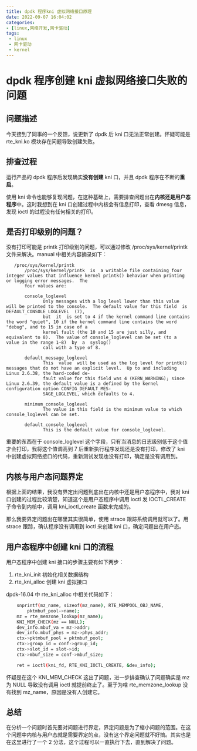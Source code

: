 ```yaml
---
title: dpdk 程序kni 虚拟网络接口原理
date: 2022-09-07 16:04:02
categories:
- [linux,网络开发,网卡驱动]
tags:
 - linux
 - 网卡驱动
 - kernel
---
```


# dpdk 程序创建 kni 虚拟网络接口失败的问题
## 问题描述
今天接到了同事的一个反馈，说更新了 dpdk 后 kni 口无法正常创建。怀疑可能是 rte_kni.ko 模块存在问题导致创建失败。

## 排查过程
运行产品的 dpdk 程序后发现确实**没有创建** kni 口，并且 dpdk 程序在不断的**重启**。

使用 kni 命令也能够复现问题，在这种基础上，需要排查问题出在**内核还是用户态程序**中。这时我想到在 kni 口创建过程中内核会有信息打印，查看 dmesg 信息，发现 ioctl 的过程没有任何相关的打印。

## 是否打印级别的问题？
没有打印可能是 printk 打印级别的问题，可以通过修改 /proc/sys/kernel/printk 文件来解决。manual 中相关内容摘录如下：

```
   /proc/sys/kernel/printk
       /proc/sys/kernel/printk  is  a writable file containing four integer values that influence kernel printk() behavior when printing or logging error messages.  The
       four values are:

       console_loglevel
              Only messages with a log level lower than this value will be printed to the console.  The default value for this field  is  DEFAULT_CONSOLE_LOGLEVEL  (7),
              but  it  is set to 4 if the kernel command line contains the word "quiet", 10 if the kernel command line contains the word "debug", and to 15 in case of a
              kernel fault (the 10 and 15 are just silly, and equivalent to 8).  The value of console_loglevel can be set (to a value in the range 1–8)  by  a  syslog()
              call with a type of 8.

       default_message_loglevel
              This  value  will be used as the log level for printk() messages that do not have an explicit level.  Up to and including Linux 2.6.38, the hard-coded de‐
              fault value for this field was 4 (KERN_WARNING); since Linux 2.6.39, the default value is a defined by the kernel configuration option CONFIG_DEFAULT_MES‐
              SAGE_LOGLEVEL, which defaults to 4.

       minimum_console_loglevel
              The value in this field is the minimum value to which console_loglevel can be set.

       default_console_loglevel
              This is the default value for console_loglevel.
```
重要的东西在于 console_loglevel 这个字段，只有当消息的日志级别低于这个值才会打印，我将这个值调高到 7 后重新执行程序发现还是没有打印，修改了 kni 中创建虚拟网络接口的代码，重新测试发现也没有打印，确定是没有调用到。

## 内核与用户态问题界定

根据上面的结果，我没有界定出问题到底出在内核中还是用户态程序中，我对 kni 口创建的过程比较清楚，知道这个是用户态程序中调用 ioctl 发 IOCTL_CREATE 子命令到内核中，调用 kni_ioctl_create 函数来完成的。

那么我要界定问题出在哪里其实很简单，使用 strace 跟踪系统调用就可以了。用 strace 跟踪，确认程序没有调用到 ioctl 来创建 kni 口，确定问题出在用户态。

## 用户态程序中创建 kni 口的流程
用户态程序中创建 kni 接口的步骤主要有如下两步：

1. rte_kni_init 初始化相关数据结构
2. rte_kni_alloc 创建 kni 虚拟接口

dpdk-16.04 中 rte_kni_alloc 中相关代码如下：

```bash
	snprintf(mz_name, sizeof(mz_name), RTE_MEMPOOL_OBJ_NAME,
		pktmbuf_pool->name);
	mz = rte_memzone_lookup(mz_name);
	KNI_MEM_CHECK(mz == NULL);
	dev_info.mbuf_va = mz->addr;
	dev_info.mbuf_phys = mz->phys_addr;
	ctx->pktmbuf_pool = pktmbuf_pool;
	ctx->group_id = conf->group_id;
	ctx->slot_id = slot->id;
	ctx->mbuf_size = conf->mbuf_size;

	ret = ioctl(kni_fd, RTE_KNI_IOCTL_CREATE, &dev_info);
```
怀疑是在这个 KNI_MEM_CHECK 这出了问题，进一步排查确认了问题确实是 mz 为 NULL 导致没有调用 ioctl 就提前终止了。至于为啥 rte_memzone_lookup 没有找到 mz_name，原因是没有人创建它。

## 总结
在分析一个问题时首先要对问题进行界定，界定问题是为了缩小问题的范围。在这个问题中内核与用户态就是需要界定的点，没有这个界定问题就不好搞。其实也是在这里进行了一个 2 分法，这个过程可以一直执行下去，直到解决了问题。

